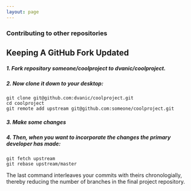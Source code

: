 ```yaml
---
layout: page
---
```


### Contributing to other repositories

## Keeping A GitHub Fork Updated

##### 1. Fork repository someone/coolproject to dvanic/coolproject.

##### 2. Now clone it down to your desktop:

```
git clone git@github.com:dvanic/coolproject.git
cd coolproject
git remote add upstream git@github.com:someone/coolproject.git
```

##### 3. Make some changes

##### 4. Then, when you want to incorporate the changes the primary developer has made:

```
git fetch upstream
git rebase upstream/master
```

The last command interleaves your commits with theirs chronologially, thereby reducing the number of branches in the final project repository.
